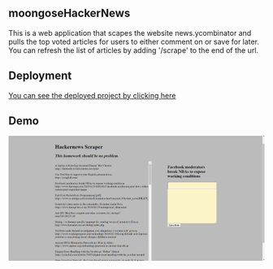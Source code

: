 ## moongoseHackerNews
This is a web application that scapes the website news.ycombinator and pulls the top voted articles for users to either comment on or save for later.  You can refresh the list of articles by adding '/scrape' to the end of the url.  

## Deployment
[You can see the deployed project by clicking here](https://cryptic-oasis-79349.herokuapp.com/)

## Demo
![Quick video demonstration](Images/Demo.gif)